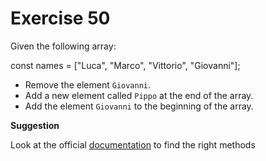 # Exercise 50

Given the following array:

const names = ["Luca", "Marco", "Vittorio", "Giovanni"];

- Remove the element `Giovanni`.
- Add a new element called `Pippo` at the end of the array.
- Add the element `Giovanni` to the beginning of the array.

**Suggestion**

Look at the official [documentation](https://developer.mozilla.org/en-US/docs/Web/JavaScript/Reference/Global_Objects/Array) to find the right methods
